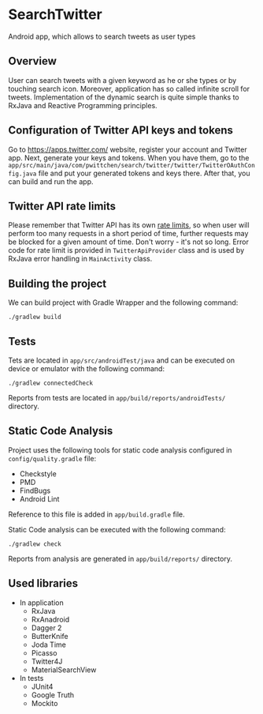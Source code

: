 SearchTwitter
=============
Android app, which allows to search tweets as user types

Overview
--------

User can search tweets with a given keyword as he or she types or by touching search icon. Moreover, application has so called infinite scroll for tweets. Implementation of the dynamic search is quite simple thanks to RxJava and Reactive Programming principles.

Configuration of Twitter API keys and tokens
--------------------------------------------

Go to https://apps.twitter.com/ website, register your account and Twitter app. Next, generate your keys and tokens. When you have them, go to the `app/src/main/java/com/pwittchen/search/twitter/twitter/TwitterOAuthConfig.java` file and put your generated tokens and keys there. After that, you can build and run the app.

Twitter API rate limits
-----------------------

Please remember that Twitter API has its own [rate limits](https://dev.twitter.com/rest/public/rate-limiting), so when user will perform too many requests in a short period of time, further requests may be blocked for a given amount of time. Don't worry - it's not so long. Error code for rate limit is provided in `TwitterApiProvider` class and is used by RxJava error handling in `MainActivity` class.

Building the project
--------------------

We can build project with Gradle Wrapper and the following command:

```
./gradlew build
```

Tests
-----

Tets are located in `app/src/androidTest/java` and can be executed on device or emulator with the following command:

```
./gradlew connectedCheck
```

Reports from tests are located in `app/build/reports/androidTests/` directory.

Static Code Analysis
--------------------

Project uses the following tools for static code analysis configured in `config/quality.gradle`
file:
- Checkstyle
- PMD
- FindBugs
- Android Lint

Reference to this file is added in `app/build.gradle` file.

Static Code analysis can be executed with the following command:

```
./gradlew check
```

Reports from analysis are generated in `app/build/reports/` directory.

Used libraries
--------------
- In application
  - RxJava
  - RxAnadroid
  - Dagger 2
  - ButterKnife
  - Joda Time
  - Picasso
  - Twitter4J
  - MaterialSearchView
- In tests
  - JUnit4
  - Google Truth
  - Mockito
